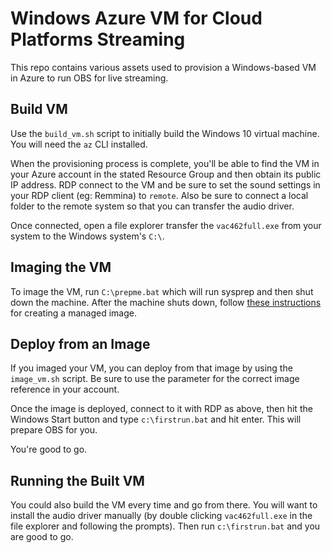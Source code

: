 # Windows Azure VM for Cloud Platforms Streaming

This repo contains various assets used to provision a Windows-based VM in
Azure to run OBS for live streaming.

## Build VM
Use the `build_vm.sh` script to initially build the Windows 10 virtual
machine. You will need the `az` CLI installed.

When the provisioning process is complete, you'll be able to find the VM in
your Azure account in the stated Resource Group and then obtain its public IP
address. RDP connect to the VM and be sure to set the sound settings in your
RDP client (eg: Remmina) to `remote`. Also be sure to connect a local folder
to the remote system so that you can transfer the audio driver.

Once connected, open a file explorer transfer the `vac462full.exe` from your
system to the Windows system's `C:\`.

## Imaging the VM
To image the VM, run `C:\prepme.bat` which will run sysprep and
then shut down the machine. After the machine shuts down, follow [these
instructions](https://docs.microsoft.com/en-us/azure/virtual-machines/windows/capture-image-resource#create-a-managed-image-in-the-portal)
for creating a managed image.

## Deploy from an Image
If you imaged your VM, you can deploy from that image by using the
`image_vm.sh` script. Be sure to use the parameter for the correct image
reference in your account.

Once the image is deployed, connect to it with RDP as above, then hit the
Windows Start button and type `c:\firstrun.bat` and hit enter. This will
prepare OBS for you.

You're good to go.

## Running the Built VM
You could also build the VM every time and go from there. You will want to
install the audio driver manually (by double clicking `vac462full.exe` in the
file explorer and following the prompts). Then run `c:\firstrun.bat` and you
are good to go.